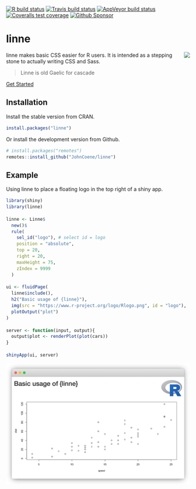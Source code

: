 <!-- badges: start -->
[![R build status](https://github.com/JohnCoene/linne/workflows/R-CMD-check/badge.svg)](https://github.com/JohnCoene/linne/actions)
[![Travis build status](https://travis-ci.com/JohnCoene/linne.svg?branch=master)](https://travis-ci.com/JohnCoene/linne)
[![AppVeyor build status](https://ci.appveyor.com/api/projects/status/github/JohnCoene/linne?branch=master&svg=true)](https://ci.appveyor.com/project/JohnCoene/linne)
[![Coveralls test coverage](https://coveralls.io/repos/github/JohnCoene/linne/badge.svg)](https://coveralls.io/r/JohnCoene/linne?branch=master)
[![Github Sponsor](https://img.shields.io/badge/Sponsor--pink?style=flat-square&logo=github)](https://github.com/sponsors/JohnCoene)
<!-- badges: end -->

# linne

<img src="logo.png" style="max-height:250px;float:right;" align="right"/>

linne makes basic CSS easier for R users. It is intended as a stepping stone to actually writing CSS and Sass.

> Linne is old Gaelic for cascade

<a href="articles/get-started.html" class="btn btn-primary">Get Started</a>

## Installation

Install the stable version from CRAN.

``` r
install.packages("linne")
```

Or install the development version from Github.

``` r
# install.packages("remotes")
remotes::install_github("JohnCoene/linne")
```

## Example

Using linne to place a floating logo in the top right of a shiny app.

```r
library(shiny)
library(linne)

linne <- Linne$
  new()$
  rule(
    sel_id("logo"), # select id = logo
    position = "absolute",
    top = 20,
    right = 20,
    maxHeight = 75,
    zIndex = 9999
  )

ui <- fluidPage(
  linne$include(),
  h2("Basic usage of {linne}"),
  img(src = "https://www.r-project.org/logo/Rlogo.png", id = "logo"),
  plotOutput("plot")
)

server <- function(input, output){
  output$plot <- renderPlot(plot(cars))
}

shinyApp(ui, server)
```

![Example of linne](man/figures/example.png)
